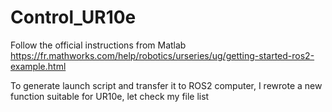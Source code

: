 # Control_UR10e 
Follow the official instructions from Matlab
https://fr.mathworks.com/help/robotics/urseries/ug/getting-started-ros2-example.html

To generate launch script and transfer it to ROS2 computer, I rewrote a new function suitable for UR10e, let check my file list

